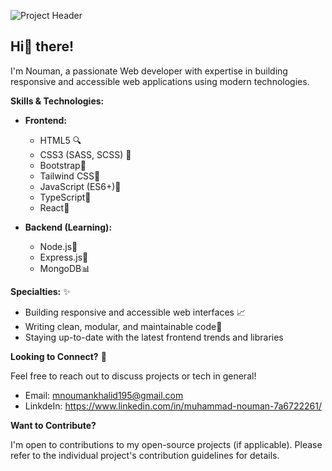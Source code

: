 ![Project Header](https://github.com/NoumanBunty/NoumanBunty/blob/main/cover.png)

## Hi👋 there! 

I'm Nouman, a passionate Web developer  with expertise in building responsive and accessible web applications using modern technologies.

**Skills & Technologies:**

* **Frontend:** 
    * HTML5 🔍
    * CSS3 (SASS, SCSS) 🎨 
    * Bootstrap🚀
    * Tailwind CSS💪
    * JavaScript (ES6+)🤖
    * TypeScript📝
    * React🔴 

* **Backend (Learning):** 
    * Node.js🔵 
    * Express.js🔹 
    * MongoDB📊

**Specialties:** ✨

* Building responsive and accessible web interfaces 📈
* Writing clean, modular, and maintainable code📝  
* Staying up-to-date with the latest frontend trends and libraries  

**Looking to Connect?** 📧

Feel free to reach out to discuss projects or tech in general!

* Email: mnoumankhalid195@gmail.com
* LinkdeIn: https://www.linkedin.com/in/muhammad-nouman-7a6722261/

**Want to Contribute?** 

I'm open to contributions to my open-source projects (if applicable). Please refer to the individual project's contribution guidelines for details. 
